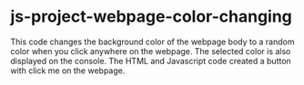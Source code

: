# js-project-webpage-color-changing

This code changes the background color of the webpage body to a random color when you click anywhere on the webpage. The selected color is also displayed on the console.
The HTML and Javascript code created a button with click me on the webpage.
